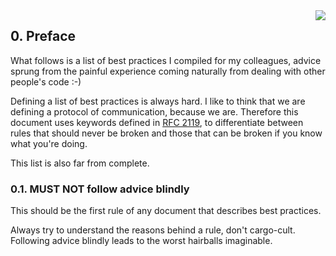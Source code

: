 <img src="https://raw.githubusercontent.com/monifu/scala-best-practices/master/assets/scala-logo-256.png"  align="right" />

## 0. Preface

What follows is a list of best practices I compiled for my colleagues,
advice sprung from the painful experience coming naturally from
dealing with other people's code :-)

Defining a list of best practices is always hard. I like to think that
we are defining a protocol of communication, because we are. Therefore
this document uses keywords defined in
[RFC 2119](https://www.ietf.org/rfc/rfc2119.txt), to differentiate
between rules that should never be broken and those that can be broken
if you know what you're doing.

This list is also far from complete.

### 0.1. MUST NOT follow advice blindly

This should be the first rule of any document that describes best
practices.

Always try to understand the reasons behind a rule, don't
cargo-cult. Following advice blindly leads to the worst hairballs
imaginable.
